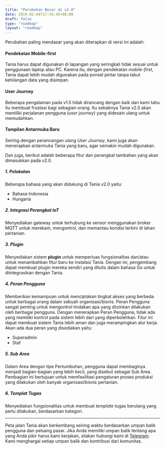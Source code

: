 ```yaml
---
title: "Perubahan Besar di v2.0"
date: 2019-02-04T17:54:45+08:00
draft: false
type: "roadmap"
layout: "roadmap"
---
```


Perubahan paling mendasar yang akan diterapkan di versi ini adalah:

#### **Pendekatan Mobile-first**

Tania harus dapat digunakan di lapangan yang seringkali tidak sesuai untuk penggunaan laptop atau PC. Karena itu, dengan pendekatan *mobile-first*, Tania dapat lebih mudah digunakan pada ponsel pintar tanpa takut kehilangan data yang disimpan.

#### **User Journey**

Beberapa pengalaman pada v1.5 tidak dirancang dengan baik dan kami tahu itu membuat frustasi bagi sebagian orang. Itu sebabnya Tania v2.0 akan memiliki perjalanan pengguna (*user journey*) yang didesain ulang untuk memudahkan.

#### **Tampilan Antarmuka Baru**

Seiring dengan perancangan ulang *User Journey*, kami juga akan menerapkan antarmuka Tania yang baru, agar semakin mudah digunakan.

Dan juga, berikut adalah beberapa fitur dan perangkat tambahan yang akan dimasukkan pada v2.0.

##### **1. Pelokalan**

Beberapa bahasa yang akan didukung di Tania v2.0 yaitu:

* Bahasa Indonesia
* Hungaria

##### **2. Integrasi Perangkat IoT**

Menyediakan gateway untuk terhubung ke sensor menggunakan broker MQTT untuk merekam, mengontrol, dan memantau kondisi terkini di lahan pertanian.

##### **3. Plugin**

Menyediakan sistem **plugin** untuk memperluas fungsionalitas dan/atau untuk menambahkan fitur baru ke instalasi Tania. Dengan ini, pengembang dapat membuat plugin mereka sendiri yang ditulis dalam bahasa Go untuk diintegrasikan dengan Tania.

##### **4. Peran Pengguna**

Memberikan kemampuan untuk menciptakan tingkat akses yang berbeda untuk berbagai orang dalam sebuah organisasi/bisnis. Peran Pengguna sangat penting untuk mengontrol tindakan apa yang diizinkan dilakukan oleh berbagai pengguna. Dengan menerapkan Peran Pengguna, tidak ada yang memiliki kontrol pada sistem lebih dari yang diperbolehkan. Fitur ini dapat membuat sistem Tania lebih aman dan juga merampingkan alur kerja. Akan ada dua peran yang disediakan yaitu:

* Superadmin
* Staf

##### **5. Sub Area**

Dalam Area dengan tipe Pertumbuhan, pengguna dapat membaginya menjadi bagian-bagian yang lebih kecil, yang disebut sebagai Sub Area. Pembagian ini bertujuan untuk memfasilitasi pengaturan proses produksi yang dilakukan oleh banyak organisasi/bisnis pertanian.

##### **6. Templat Tugas**

Menyediakan fungsionalitas untuk membuat *template* tugas berulang yang perlu dilakukan, berdasarkan kategori. 

<hr/>

Peta jalan Tania akan berkembang seiring waktu berdasarkan umpan balik pengguna dan peluang pasar. Jika Anda memiliki umpan balik tentang apa yang Anda pikir harus kami kerjakan, silakan hubungi kami di [Telegram](https://t.me/usetania). Kami menghargai setiap umpan balik dan kontribusi dari komunitas.
